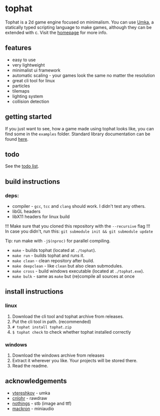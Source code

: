 # tophat

Tophat is a 2d game engine focused on minimalism. You can use [Umka](https://github.com/vtereshkov/umka-lang), a statically typed scripting language to make games, although they can be extended with c.
Visit the [homepage](https://marekmaskarinec.github.io/tophat.html) for more info.

## features

- easy to use
- very lightweight
- minimalist ui framework
- automatic scaling - your games look the same no matter the resolution
- great cli tool for linux
- particles
- tilemaps
- lighting system
- collision detection

## getting started

If you just want to see, how a game made using tophat looks like, you can find some in the `examples` folder.
Standard library documentation can be found [here](https://marekmaskarinec.github.io/thdocs/index.html).

## todo

See the [todo list](./todo.txt).

## build instructions

### deps:
  - compiler - `gcc`, `tcc` and `clang` should work. I didn't test any others.
  - libGL headers
  - libX11 headers for linux build
 
!!! Make sure that you cloned this repository with the `--recursive` flag !!!  
In case you didn't, run this: `git submodule init && git submodule update`  
  
Tip: run make with `-j$(nproc)` for parallel compiling.

- `make` - builds tophat (located at `./tophat`).
- `make run` - builds tophat and runs it.
- `make clean` - clean repository after build.
- `make deepclean` - like `clean` but also clean submodules.
- `make cross` - build windows executable (located at `./tophat.exe`).
- `make bulk` - same as `make` but (re)compile all sources at once

## install instructions

### linux

1. Download the cli tool and tophat archive from releases.
2. Put the cli tool in path. (recommended)
3. `# tophat install tophat.zip`
4. `$ tophat check` to check whether tophat installed correctly

### windows

1. Download the windows archive from releases
2. Extract it wherever you like. Your projects will be stored there.
3. Read the readme.

## acknowledgements

- [vtereshkov](https://github.com/vtereshkov/) - umka
- [cnlohr](https://github.com/cnlohr) - rawdraw
- [nothings](https://github.com/nothings) - stb (image and ttf)
- [mackron](https://github.com/mackron) - miniaudio
